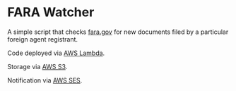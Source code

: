 # FARA Watcher

A simple script that checks [fara.gov](https://fara.gov) for new documents filed by a particular foreign agent registrant.

Code deployed via [AWS Lambda](https://aws.amazon.com/lambda/).

Storage via [AWS S3](https://aws.amazon.com/s3).

Notification via [AWS SES](https://aws.amazon.com/ses/).